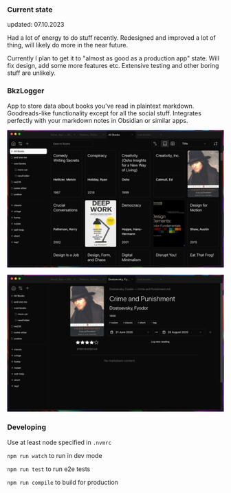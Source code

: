 ### Current state
updated: 07.10.2023

Had a lot of energy to do stuff recently. Redesigned and improved a lot of thing, will likely do more in the near future.

Currently I plan to get it to "almost as good as a production app" state. Will fix design, add some more features etc. Extensive testing and other boring stuff are unlikely.

### BkzLogger

App to store data about books you've read in plaintext markdown.
Goodreads-like functionality except for all the social stuff.
Integrates perfectly with your markdown notes in Obsidian or similar apps.

![](./docs_content/image.png)

![](./docs_content/image2.png)

### Developing

Use at least node specified in `.nvmrc`

`npm run watch` to run in dev mode

`npm run test` to run e2e tests

`npm run compile` to build for production
